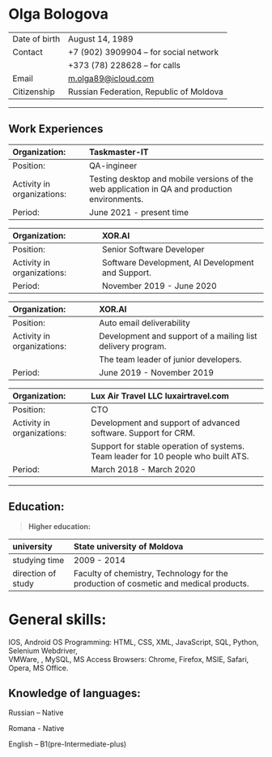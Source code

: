 # **Olga Bologova**
|  |  |
|:--|:--|
|Date of birth| August 14, 1989|
|Contact|+7 (902) 3909904 – for social network|
||+373 (78) 228628 – for calls|
|Email|m.olga89@icloud.com|
|Citizenship| Russian Federation, Republic of Moldova|

***

## **Work Experiences**
|Organization:| Taskmaster-IT  |
|:--|:--|
|Position:|QA-ingineer|
|Activity in organizations:| Testing desktop and mobile versions of the web application in QA and production environments.
|Period:| June 2021 - present time|

|Organization:| XOR.AI|
|:--|:--|
|Position:| Senior Software Developer|
|Activity in organizations:| Software Development, AI Development and Support.|
|Period:| November 2019 - June 2020|

|Organization:| XOR.AI|
|:--|:--|
|Position:| Auto email deliverability|
|Activity in organizations:|Development and support of a mailing list delivery program.|
||The team leader of junior developers.|
|Period:| June 2019 - November 2019|

|Organization:| Lux Air Travel LLC luxairtravel.com|
|:--|:--|
|Position:| CTO|
|Activity in organizations:|Development and support of advanced software. Support for CRM.|
||Support for stable operation of systems. Team leader for 10 people who built ATS.|
|Period:| March 2018 - March 2020|


***
## **Education:**
  > **Higher education:**

  |university |State university of Moldova|
  |:--|:--|
  |studying time| 2009 - 2014|
  |direction of study |Faculty of chemistry, Technology for the production of cosmetic and medical products.|

 

# **General skills:**

IOS, Android OS Programming: HTML, CSS, XML, JavaScript, SQL, Python,  Selenium Webdriver,  
VMWare, , MySQL, MS Access Browsers: Chrome, Firefox, MSIE, Safari, Opera, MS Office.



## Knowledge of languages:
Russian – Native

Romana - Native

English – B1(pre-Intermediate-plus)



